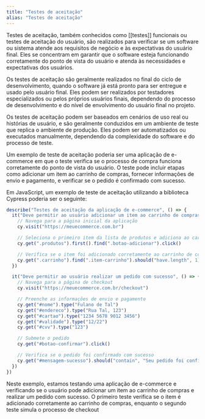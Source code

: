 ```yaml
---
title: "Testes de aceitação"
alias: "Testes de aceitação"
---
```


Testes de aceitação, também conhecidos como [[testes]] funcionais ou testes de aceitação do usuário, são realizados para verificar se um software ou sistema atende aos requisitos de negócio e às expectativas do usuário final. Eles se concentram em garantir que o software esteja funcionando corretamente do ponto de vista do usuário e atenda às necessidades e expectativas dos usuários.

Os testes de aceitação são geralmente realizados no final do ciclo de desenvolvimento, quando o software já está pronto para ser entregue e usado pelo usuário final. Eles podem ser realizados por testadores especializados ou pelos próprios usuários finais, dependendo do processo de desenvolvimento e do nível de envolvimento do usuário final no projeto.

Os testes de aceitação podem ser baseados em cenários de uso real ou histórias de usuário, e são geralmente conduzidos em um ambiente de teste que replica o ambiente de produção. Eles podem ser automatizados ou executados manualmente, dependendo da complexidade do software e do processo de teste.

Um exemplo de teste de aceitação poderia ser uma aplicação de e-commerce em que o teste verifica se o processo de compra funciona corretamente do ponto de vista do usuário. O teste pode incluir etapas como adicionar um item ao carrinho de compras, fornecer informações de envio e pagamento, e verificar se o pedido é confirmado com sucesso.

Em JavaScript, um exemplo de teste de aceitação utilizando a biblioteca Cypress poderia ser o seguinte:

```javascript
describe("Testes de aceitação da aplicação de e-commerce", () => {
  it("Deve permitir ao usuário adicionar um item ao carrinho de compras", () => {
    // Navega para a página inicial da aplicação
    cy.visit("https://meuecommerce.com.br")

    // Seleciona o primeiro item da lista de produtos e adiciona ao carrinho de compras
    cy.get(".produtos").first().find(".botao-adicionar").click()

    // Verifica se o item foi adicionado corretamente ao carrinho de compras
    cy.get(".carrinho").find(".item-carrinho").should("have.length", 1)
  })

  it("Deve permitir ao usuário realizar um pedido com sucesso", () => {
    // Navega para a página de checkout
    cy.visit("https://meuecommerce.com.br/checkout")

    // Preenche as informações de envio e pagamento
    cy.get("#nome").type("Fulano de Tal")
    cy.get("#endereco").type("Rua Tal, 123")
    cy.get("#cartao").type("1234 5678 9012 3456")
    cy.get("#validade").type("12/22")
    cy.get("#cvv").type("123")

    // Submete o pedido
    cy.get("#botao-confirmar").click()

    // Verifica se o pedido foi confirmado com sucesso
    cy.get("#mensagem-sucesso").should("contain", "Seu pedido foi confirmado com sucesso.")
  })
})
```

Neste exemplo, estamos testando uma aplicação de e-commerce e verificando se o usuário pode adicionar um item ao carrinho de compras e realizar um pedido com sucesso. O primeiro teste verifica se o item é adicionado corretamente ao carrinho de compras, enquanto o segundo teste simula o processo de checkout
